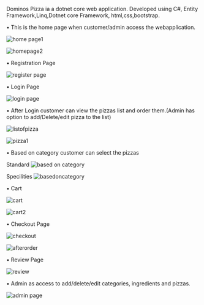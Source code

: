 Dominos Pizza ia a dotnet core web application. Developed using C#, Entity Framework,Linq,Dotnet core Framework, html,css,bootstrap.

• This is the home page when customer/admin access the webapplication.

![home page1](https://github.com/ChaitraR123/DominosPizza/assets/72354219/bf0a7ed5-0dd1-4a80-b6f4-4b4018d9062c)

![homepage2](https://github.com/ChaitraR123/DominosPizza/assets/72354219/0e31196e-49d0-4abf-afa6-f8dbeef1e99c)

• Registration Page

![register page](https://github.com/ChaitraR123/DominosPizza/assets/72354219/334576b1-b309-43e7-ad30-57bebcd894d7)

• Login Page

![login page](https://github.com/ChaitraR123/DominosPizza/assets/72354219/9902ac78-bbd1-4b22-8fed-9b6443fb6af7)

• After Login customer can view the pizzas list and order them.(Admin has option to add/Delete/edit pizza to the list)

![listofpizza](https://github.com/ChaitraR123/DominosPizza/assets/72354219/ec87b473-cc32-4375-abcb-35a2e886052f)

![pizza1](https://github.com/ChaitraR123/DominosPizza/assets/72354219/1a06074c-f191-49a1-8772-eaa0005f5609)

• Based on category customer can select the pizzas

Standard
![based on category](https://github.com/ChaitraR123/DominosPizza/assets/72354219/22702b8a-2f58-4da8-944e-3738148263b3)

Specilities
![basedoncategory](https://github.com/ChaitraR123/DominosPizza/assets/72354219/7356c78f-d77e-4336-a309-214e9027e323)

• Cart 

![cart](https://github.com/ChaitraR123/DominosPizza/assets/72354219/0146f76c-78a4-407c-aa39-f753ce476e31)

![cart2](https://github.com/ChaitraR123/DominosPizza/assets/72354219/145550c3-e022-4b51-90b6-ef32cbc06e6e)

• Checkout Page

![checkout](https://github.com/ChaitraR123/DominosPizza/assets/72354219/7dec7aa5-9c07-46e9-85a1-523bb6a98af2)


![afterorder](https://github.com/ChaitraR123/DominosPizza/assets/72354219/efd520f9-7965-4b9b-9692-b4339d6c8a3e)

• Review Page

![review](https://github.com/ChaitraR123/DominosPizza/assets/72354219/b53d0e67-aa82-48cd-84cf-1f336c11c6a2)

• Admin as access to add/delete/edit categories, ingredients and pizzas.

![admin page](https://github.com/ChaitraR123/DominosPizza/assets/72354219/0cbca42d-1242-413a-acc0-1f0a804d520e)













